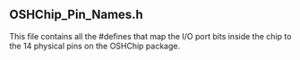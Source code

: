 ## OSHChip_Pin_Names.h

This file contains all the #defines that map the I/O port bits inside the chip to the 14 physical pins on the OSHChip package.

